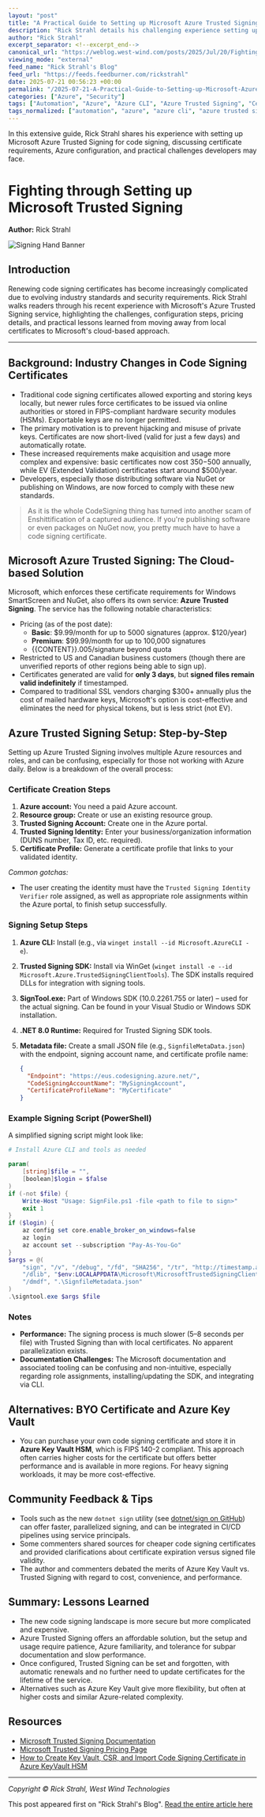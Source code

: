 ```yaml
---
layout: "post"
title: "A Practical Guide to Setting up Microsoft Azure Trusted Signing for Code Signing Certificates"
description: "Rick Strahl details his challenging experience setting up Microsoft Azure Trusted Signing for code signing, outlining the complexities of certificate rules, service pricing, infrastructure requirements, tooling, and performance considerations. This post includes step-by-step setup instructions, troubleshooting tips, alternative approaches, and community feedback."
author: "Rick Strahl"
excerpt_separator: <!--excerpt_end-->
canonical_url: "https://weblog.west-wind.com/posts/2025/Jul/20/Fighting-through-Setting-up-Microsoft-Trusted-Signing"
viewing_mode: "external"
feed_name: "Rick Strahl's Blog"
feed_url: "https://feeds.feedburner.com/rickstrahl"
date: 2025-07-21 00:56:23 +00:00
permalink: "/2025-07-21-A-Practical-Guide-to-Setting-up-Microsoft-Azure-Trusted-Signing-for-Code-Signing-Certificates.html"
categories: ["Azure", "Security"]
tags: ["Automation", "Azure", "Azure CLI", "Azure Trusted Signing", "Certificate Authority", "Certificate Management", "Code Signing", "Cryptography", "Developer Experience", "Key Vault", "Microsoft Azure", "NuGet", "Posts", "Security", "Security Module", "Signtool", "Windows"]
tags_normalized: ["automation", "azure", "azure cli", "azure trusted signing", "certificate authority", "certificate management", "code signing", "cryptography", "developer experience", "key vault", "microsoft azure", "nuget", "posts", "security", "security module", "signtool", "windows"]
---
```


In this extensive guide, Rick Strahl shares his experience with setting up Microsoft Azure Trusted Signing for code signing, discussing certificate requirements, Azure configuration, and practical challenges developers may face.<!--excerpt_end-->

# Fighting through Setting up Microsoft Trusted Signing

**Author:** Rick Strahl

![Signing Hand Banner](https://weblog.west-wind.com/images/2025/Fighting-through-Setting-up-Microsoft-Trusted-Signing/SigningHandBanner.jpg)

## Introduction

Renewing code signing certificates has become increasingly complicated due to evolving industry standards and security requirements. Rick Strahl walks readers through his recent experience with Microsoft's Azure Trusted Signing service, highlighting the challenges, configuration steps, pricing details, and practical lessons learned from moving away from local certificates to Microsoft's cloud-based approach.

---

## Background: Industry Changes in Code Signing Certificates

- Traditional code signing certificates allowed exporting and storing keys locally, but newer rules force certificates to be issued via online authorities or stored in FIPS-compliant hardware security modules (HSMs). Exportable keys are no longer permitted.
- The primary motivation is to prevent hijacking and misuse of private keys. Certificates are now short-lived (valid for just a few days) and automatically rotate.
- These increased requirements make acquisition and usage more complex and expensive: basic certificates now cost $350-$500 annually, while EV (Extended Validation) certificates start around $500/year.
- Developers, especially those distributing software via NuGet or publishing on Windows, are now forced to comply with these new standards.

> As it is the whole CodeSigning thing has turned into another scam of Enshittification of a captured audience. If you're publishing software or even packages on NuGet now, you pretty much have to have a code signing certificate.

## Microsoft Azure Trusted Signing: The Cloud-based Solution

Microsoft, which enforces these certificate requirements for Windows SmartScreen and NuGet, also offers its own service: **Azure Trusted Signing**. The service has the following notable characteristics:

- Pricing (as of the post date):
  - **Basic**: $9.99/month for up to 5000 signatures (approx. $120/year)
  - **Premium**: $99.99/month for up to 100,000 signatures
  - {{CONTENT}}.005/signature beyond quota
- Restricted to US and Canadian business customers (though there are unverified reports of other regions being able to sign up).
- Certificates generated are valid for **only 3 days**, but **signed files remain valid indefinitely** if timestamped.
- Compared to traditional SSL vendors charging $300+ annually plus the cost of mailed hardware keys, Microsoft's option is cost-effective and eliminates the need for physical tokens, but is less strict (not EV).

## Azure Trusted Signing Setup: Step-by-Step

Setting up Azure Trusted Signing involves multiple Azure resources and roles, and can be confusing, especially for those not working with Azure daily. Below is a breakdown of the overall process:

### Certificate Creation Steps

1. **Azure account:** You need a paid Azure account.
2. **Resource group:** Create or use an existing resource group.
3. **Trusted Signing Account:** Create one in the Azure portal.
4. **Trusted Signing Identity:** Enter your business/organization information (DUNS number, Tax ID, etc. required).
5. **Certificate Profile:** Generate a certificate profile that links to your validated identity.

*Common gotchas:*

- The user creating the identity must have the `Trusted Signing Identity Verifier` role assigned, as well as appropriate role assignments within the Azure portal, to finish setup successfully.

### Signing Setup Steps

1. **Azure CLI:** Install (e.g., via `winget install --id Microsoft.AzureCLI -e`).
2. **Trusted Signing SDK:** Install via WinGet (`winget install -e --id Microsoft.Azure.TrustedSigningClientTools`). The SDK installs required DLLs for integration with signing tools.
3. **SignTool.exe:** Part of Windows SDK (10.0.2261.755 or later) – used for the actual signing. Can be found in your Visual Studio or Windows SDK installation.
4. **.NET 8.0 Runtime:** Required for Trusted Signing SDK tools.
5. **Metadata file:** Create a small JSON file (e.g., `SignfileMetaData.json`) with the endpoint, signing account name, and certificate profile name:

    ```json
    {
      "Endpoint": "https://eus.codesigning.azure.net/",
      "CodeSigningAccountName": "MySigningAccount",
      "CertificateProfileName": "MyCertificate"
    }
    ```

### Example Signing Script (PowerShell)

A simplified signing script might look like:

```powershell
# Install Azure CLI and tools as needed

param(
    [string]$file = "",
    [boolean]$login = $false
)
if (-not $file) {
    Write-Host "Usage: SignFile.ps1 -file <path to file to sign>"
    exit 1
}
if ($login) {
    az config set core.enable_broker_on_windows=false
    az login
    az account set --subscription "Pay-As-You-Go"
}
$args = @(
    "sign", "/v", "/debug", "/fd", "SHA256", "/tr", "http://timestamp.acs.microsoft.com", "/td", "SHA256",
    "/dlib", "$env:LOCALAPPDATA\Microsoft\MicrosoftTrustedSigningClientTools\Azure.CodeSigning.Dlib.dll",
    "/dmdf", ".\SignfileMetadata.json"
)
.\signtool.exe $args $file
```

### Notes

- **Performance:** The signing process is much slower (5–8 seconds per file) with Trusted Signing than with local certificates. No apparent parallelization exists.
- **Documentation Challenges:** The Microsoft documentation and associated tooling can be confusing and non-intuitive, especially regarding role assignments, installing/updating the SDK, and integrating via CLI.

## Alternatives: BYO Certificate and Azure Key Vault

- You can purchase your own code signing certificate and store it in **Azure Key Vault HSM**, which is FIPS 140-2 compliant. This approach often carries higher costs for the certificate but offers better performance and is available in more regions. For heavy signing workloads, it may be more cost-effective.

## Community Feedback & Tips

- Tools such as the new `dotnet sign` utility (see [dotnet/sign on GitHub](https://github.com/dotnet/sign)) can offer faster, parallelized signing, and can be integrated in CI/CD pipelines using service principals.
- Some commenters shared sources for cheaper code signing certificates and provided clarifications about certificate expiration versus signed file validity.
- The author and commenters debated the merits of Azure Key Vault vs. Trusted Signing with regard to cost, convenience, and performance.

## Summary: Lessons Learned

- The new code signing landscape is more secure but more complicated and expensive.
- Azure Trusted Signing offers an affordable solution, but the setup and usage require patience, Azure familiarity, and tolerance for subpar documentation and slow performance.
- Once configured, Trusted Signing can be set and forgotten, with automatic renewals and no further need to update certificates for the lifetime of the service.
- Alternatives such as Azure Key Vault give more flexibility, but often at higher costs and similar Azure-related complexity.

## Resources

- [Microsoft Trusted Signing Documentation](https://learn.microsoft.com/en-us/azure/trusted-signing/)
- [Microsoft Trusted Signing Pricing Page](https://azure.microsoft.com/en-us/pricing/details/trusted-signing/)
- [How to Create Key Vault, CSR, and Import Code Signing Certificate in Azure KeyVault HSM](https://signmycode.com/resources/how-to-create-private-keys-csr-and-import-code-signing-certificate-in-azure-keyvault-hsm)

---

*Copyright © Rick Strahl, West Wind Technologies*

This post appeared first on "Rick Strahl's Blog". [Read the entire article here](https://weblog.west-wind.com/posts/2025/Jul/20/Fighting-through-Setting-up-Microsoft-Trusted-Signing)
